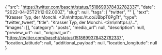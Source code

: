 {
  "src": "https://twitter.com/bascht/status/1518699378432782337",
  "date": "2022-04-25T21:12:02.000Z",
  "slug": null,
  "tags": [
    "twitter",
    ""
  ],
  "text": "Krasser Typ, der Monchi. &lt;3\n\nhttps://t.co/JBbpT0PgTt",
  "type": "twitter_tweet",
  "title": "Krasser Typ, der Monchi. &lt;3\n\nhttps://…",
  "images": [],
  "category": "posts",
  "media_url": null,
  "description": null,
  "preview_url": null,
  "original_url": "https://twitter.com/bascht/status/1518699378432782337",
  "location_latitude": null,
  "additional_payload": null,
  "location_longitude": null
}